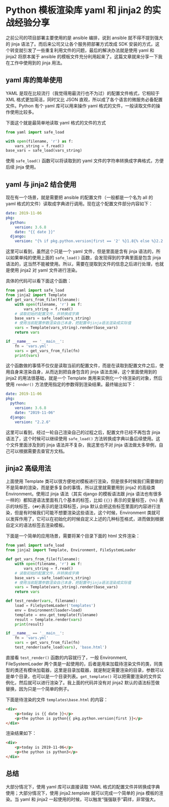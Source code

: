 # Python 模板渲染库 yaml 和 jinja2 的实战经验分享

之前公司的项目部署主要使用的是 ansible 编排，说到 ansible 就不得不提到强大的 jinja 语法了。而后来公司又让各个服务把部署方式改成 SDK 安装的方式，这个转变就引发了一些重复利用文件的问题，最后的解决办法就是使用 yaml 和 jinja2 将原本属于 ansible 的模板文件充分利用起来了。这篇文章就来分享一下我在工作中使用到的 jinja 用法。

## yaml 库的简单使用

YAML 是现在比较流行（我觉得用最流行也不为过）的配置文件格式，它相较于 XML 格式更加简洁，同时又比 JSON 直观，所以成了各个语言的微服务必备配置文件。Python 有个 yaml 库可以用来操作 yaml 格式的文件，一般读取文件的操作使用比较多。

下面这个就是最简单地读取 yaml 格式的文件的方式

```python
from yaml import safe_load

with open(filename, 'r') as f:
    vars_string = f.read()
base_vars = safe_load(vars_string)
```

使用 `safe_load()` 函数可以将读取到的 yaml 文件的字符串转换成字典格式，方便后续 jinja 使用。

## yaml 与 jinja2 结合使用

现在有一个场景，就是需要把 ansible 的配置文件（一般都是一个名为 all 的 yaml 格式的文件）读取成字典进行调用。现在这个配置文件部分内容如下：

```yaml
date: 2019-11-06
pkg:
  python:
    version: 3.6.8
    date: "{{ date }}"
  django:
    version: "{% if pkg.python.version|first == '2' %}1.8{% else %}2.2.6{% endif %}"
```

这里可以看到，虽然这个只是一个 yaml 文件，但是里面是含有 jinja 语法的，所以如果单纯的使用上面的 `safe_load()` 函数，会发现得到的字典里面是包含 jinja 语法的，这当然不能被使用。所以，需要在提取到文件的信息之后进行处理，也就是使用 jinja2 对 yaml 文件进行渲染。

具体的代码可以看下面这个函数：

```python
from yaml import safe_load
from jinja2 import Template
def get_vars_from_file(filename):
    with open(filename, 'r') as f:
        vars_string = f.read()
    # 读取初始的配置文件，并转换成字典
    base_vars = safe_load(vars_string)
    # 使用当前配置参数渲染自己本身，把配置中jinja语法渲染成实际值
    vars = Template(vars_string).render(base_vars)
    return vars

if __name__ == '__main__':
    fn = 'vars.yml'
    vars = get_vars_from_file(fn)
    print(vars)
```

这个函数做的事情不仅仅是读取当前的配置文件，而是在读取到配置文件之后，使用自身来渲染自身，从而达到把自身包含的 jinja 语法去掉，这个里面使用到的 jinja2 的用法很基础，就是一个 Template 类用来实例化一个待渲染的对象，然后使用 `render()` 方法使用指定的参数得到渲染结果。最终输出如下：

```yaml
date: 2019-11-06
pkg:
  python:
    version: 3.6.8
    date: "2019-11-06"
  django:
    version: "2.2.6"
```

这里可以看到，经过一轮自己渲染自己的过程之后，配置文件已经不再包含 jinja 语法了，这个时候可以继续使用 `safe_load()` 方法转换成字典以备后续使用。这个文件里面涉及到的 jinja 语法并不复杂，我这里也不对 jinja 语法做太多举例，自己可以根据需要去查官方文档。

## jinja2 高级用法

上面使用 Template 类可以很方便地对模板进行渲染，但是很多时候我们需要做的不是简单的渲染，而是更多复杂的事情，所以这里就需要用到 jinja2 的高级类 Environment。使用过 jinja 语法（其实 django 的模板语法跟 jinja 语法也有很多一样的）都知道语法里面有几个基本的标签，比如 `{{}}` 表示的变量标签，`{%%}` 表示的块标签，`{##}`表示的是注释标签，jinja 默认会把这些标签里面的内容进行渲染，但是有时候我们可能不想要渲染这些语法，这个时候，Environment 类就可以发挥作用了，它可以在初始化的时候自定义上述的几种标签格式，进而做到根据自定义的语法标签去渲染模板。

下面是一个简单的应用场景，需要将某个目录下面的 html 文件渲染：

```python
from yaml import safe_load
from jinja2 import Template, Environment, FileSystemLoader

def get_vars_from_file(filename):
    with open(filename, 'r') as f:
        vars_string = f.read()
    # 读取初始的配置文件，并转换成字典
    base_vars = safe_load(vars_string)
    # 使用当前配置参数渲染自己本身，把配置中jinja语法渲染成实际值
    vars = Template(vars_string).render(base_vars)
    return vars

def test_render(vars, filename):
    load = FileSystemLoader('templates')
    env = Environment(loader=load)
    template = env.get_template(filename)
    result = template.render(vars)
    print(result)

if __name__ == '__main__':
    fn = 'vars.yml'
    vars = get_vars_from_file(fn)
    test_render(safe_load(vars), 'base.html')
```

直接看 `test_render()` 函数的内容就行了，一般 Environment, FileSystemLoader 两个类是一起使用的，后者是用来加载待渲染文件的类，同类型的类还有模块加载器，这里是目录加载器，就是制定需要渲染的目录，参数可以是单个目录，也可以是一个目录列表。`get_template()` 可以把需要渲染的文件实例化，然后就可以进行渲染了。我上面的代码并没有对 jinja2 默认的语法标签做替换，因为只是一个简单的例子。

下面是待渲染的文件 `templates\base.html` 的内容：

```html
<div>
    <p>today is {{ date }}</p>
    <p>the python is python{{ pkg.python.version|first }}</p>
</div>
```

渲染结果如下：

```html
<div>
    <p>today is 2019-11-06</p>
    <p>the python is python3</p>
</div>
```

## 总结

大部分情况下，使用 yaml 库可以直接读取 YAML 格式的配置文件并转换成字典使用；大部分情况下，使用 jinja2.template 就可以完成一个简单的 jinja 模板的渲染。当 yaml 和 jinja2 一起使用的时候，可以触发“强强联手”羁绊，非常强大。